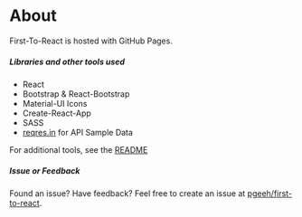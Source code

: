 # About

First-To-React is hosted with GitHub Pages.

##### Libraries and other tools used

* React
* Bootstrap & React-Bootstrap
* Material-UI Icons
* Create-React-App
* SASS
* [reqres.in](https://reqres.in/) for API Sample Data

For additional tools, see the [README](https://github.com/pgeeh/first-to-react/blob/master/README.md)

##### Issue or Feedback

Found an issue? Have feedback? Feel free to create an issue at [pgeeh/first-to-react](https://github.com/pgeeh/first-to-react/).
